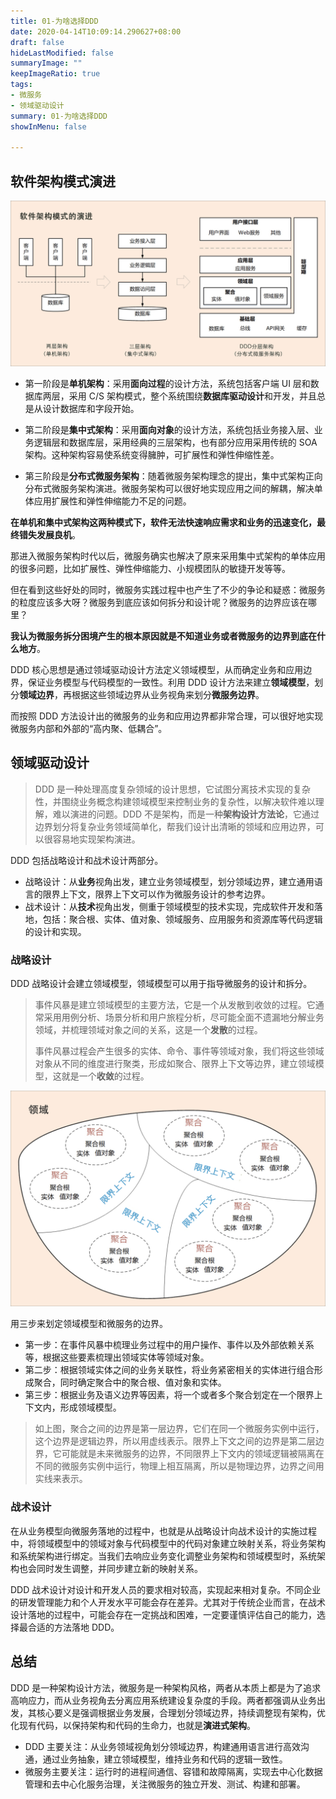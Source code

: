 ```yaml
---
title: 01-为啥选择DDD
date: 2020-04-14T10:09:14.290627+08:00
draft: false
hideLastModified: false
summaryImage: ""
keepImageRatio: true
tags:
- 微服务
- 领域驱动设计
summary: 01-为啥选择DDD
showInMenu: false

---
```


## 软件架构模式演进

![image](/images/software-arch.jpg)

- 第一阶段是**单机架构**：采用**面向过程**的设计方法，系统包括客户端 UI 层和数据库两层，采用 C/S 架构模式，整个系统围绕**数据库驱动设计**和开发，并且总是从设计数据库和字段开始。

- 第二阶段是**集中式架构**：采用**面向对象**的设计方法，系统包括业务接入层、业务逻辑层和数据库层，采用经典的三层架构，也有部分应用采用传统的 SOA 架构。这种架构容易使系统变得臃肿，可扩展性和弹性伸缩性差。

- 第三阶段是**分布式微服务架构**：随着微服务架构理念的提出，集中式架构正向分布式微服务架构演进。微服务架构可以很好地实现应用之间的解耦，解决单体应用扩展性和弹性伸缩能力不足的问题。

**在单机和集中式架构这两种模式下，软件无法快速响应需求和业务的迅速变化，最终错失发展良机**。

那进入微服务架构时代以后，微服务确实也解决了原来采用集中式架构的单体应用的很多问题，比如扩展性、弹性伸缩能力、小规模团队的敏捷开发等等。

但在看到这些好处的同时，微服务实践过程中也产生了不少的争论和疑惑：微服务的粒度应该多大呀？微服务到底应该如何拆分和设计呢？微服务的边界应该在哪里？

**我认为微服务拆分困境产生的根本原因就是不知道业务或者微服务的边界到底在什么地方**。

DDD 核心思想是通过领域驱动设计方法定义领域模型，从而确定业务和应用边界，保证业务模型与代码模型的一致性。利用 DDD 设计方法来建立**领域模型**，划分**领域边界**，再根据这些领域边界从业务视角来划分**微服务边界**。

而按照 DDD 方法设计出的微服务的业务和应用边界都非常合理，可以很好地实现微服务内部和外部的“高内聚、低耦合”。

## 领域驱动设计

> DDD 是一种处理高度复杂领域的设计思想，它试图分离技术实现的复杂性，并围绕业务概念构建领域模型来控制业务的复杂性，以解决软件难以理解，难以演进的问题。DDD 不是架构，而是一种**架构设计方法论**，它通过边界划分将复杂业务领域简单化，帮我们设计出清晰的领域和应用边界，可以很容易地实现架构演进。

DDD 包括战略设计和战术设计两部分。

- 战略设计：从**业务**视角出发，建立业务领域模型，划分领域边界，建立通用语言的限界上下文，限界上下文可以作为微服务设计的参考边界。
- 战术设计：从**技术**视角出发，侧重于领域模型的技术实现，完成软件开发和落地，包括：聚合根、实体、值对象、领域服务、应用服务和资源库等代码逻辑的设计和实现。

### 战略设计

DDD 战略设计会建立领域模型，领域模型可以用于指导微服务的设计和拆分。

> 事件风暴是建立领域模型的主要方法，它是一个从发散到收敛的过程。它通常采用用例分析、场景分析和用户旅程分析，尽可能全面不遗漏地分解业务领域，并梳理领域对象之间的关系，这是一个**发散**的过程。
>
> 事件风暴过程会产生很多的实体、命令、事件等领域对象，我们将这些领域对象从不同的维度进行聚类，形成如聚合、限界上下文等边界，建立领域模型，这就是一个**收敛**的过程。

![image](/images/Strategic-design.jpg)

用三步来划定领域模型和微服务的边界。

- 第一步：在事件风暴中梳理业务过程中的用户操作、事件以及外部依赖关系等，根据这些要素梳理出领域实体等领域对象。
- 第二步：根据领域实体之间的业务关联性，将业务紧密相关的实体进行组合形成聚合，同时确定聚合中的聚合根、值对象和实体。
- 第三步：根据业务及语义边界等因素，将一个或者多个聚合划定在一个限界上下文内，形成领域模型。

> 如上图，聚合之间的边界是第一层边界，它们在同一个微服务实例中运行，这个边界是逻辑边界，所以用虚线表示。限界上下文之间的边界是第二层边界，它可能就是未来微服务的边界，不同限界上下文内的领域逻辑被隔离在不同的微服务实例中运行，物理上相互隔离，所以是物理边界，边界之间用实线来表示。

### 战术设计

在从业务模型向微服务落地的过程中，也就是从战略设计向战术设计的实施过程中，将领域模型中的领域对象与代码模型中的代码对象建立映射关系，将业务架构和系统架构进行绑定。当我们去响应业务变化调整业务架构和领域模型时，系统架构也会同时发生调整，并同步建立新的映射关系。

DDD 战术设计对设计和开发人员的要求相对较高，实现起来相对复杂。不同企业的研发管理能力和个人开发水平可能会存在差异。尤其对于传统企业而言，在战术设计落地的过程中，可能会存在一定挑战和困难，一定要谨慎评估自己的能力，选择最合适的方法落地 DDD。

## 总结

DDD 是一种架构设计方法，微服务是一种架构风格，两者从本质上都是为了追求高响应力，而从业务视角去分离应用系统建设复杂度的手段。两者都强调从业务出发，其核心要义是强调根据业务发展，合理划分领域边界，持续调整现有架构，优化现有代码，以保持架构和代码的生命力，也就是**演进式架构**。

- DDD 主要关注：从业务领域视角划分领域边界，构建通用语言进行高效沟通，通过业务抽象，建立领域模型，维持业务和代码的逻辑一致性。
- 微服务主要关注：运行时的进程间通信、容错和故障隔离，实现去中心化数据管理和去中心化服务治理，关注微服务的独立开发、测试、构建和部署。
